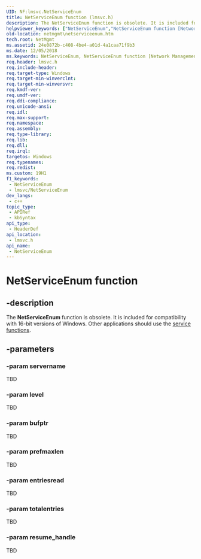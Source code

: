 ```yaml
---
UID: NF:lmsvc.NetServiceEnum
title: NetServiceEnum function (lmsvc.h)
description: The NetServiceEnum function is obsolete. It is included for compatibility with 16-bit versions of Windows. Other applications should use the service functions.
helpviewer_keywords: ["NetServiceEnum","NetServiceEnum function [Network Management]","_win32_netserviceenum","lmsvc/NetServiceEnum","netmgmt.netserviceenum"]
old-location: netmgmt\netserviceenum.htm
tech.root: NetMgmt
ms.assetid: 24e0872b-c408-4be4-a01d-4a1caa71f9b3
ms.date: 12/05/2018
ms.keywords: NetServiceEnum, NetServiceEnum function [Network Management], _win32_netserviceenum, lmsvc/NetServiceEnum, netmgmt.netserviceenum
req.header: lmsvc.h
req.include-header: 
req.target-type: Windows
req.target-min-winverclnt: 
req.target-min-winversvr: 
req.kmdf-ver: 
req.umdf-ver: 
req.ddi-compliance: 
req.unicode-ansi: 
req.idl: 
req.max-support: 
req.namespace: 
req.assembly: 
req.type-library: 
req.lib: 
req.dll: 
req.irql: 
targetos: Windows
req.typenames: 
req.redist: 
ms.custom: 19H1
f1_keywords:
 - NetServiceEnum
 - lmsvc/NetServiceEnum
dev_langs:
 - c++
topic_type:
 - APIRef
 - kbSyntax
api_type:
 - HeaderDef
api_location:
 - lmsvc.h
api_name:
 - NetServiceEnum
---
```


# NetServiceEnum function


## -description

The
				<b>NetServiceEnum</b> function is obsolete. It is included for compatibility with 16-bit versions of Windows. Other applications should use the 
<a href="https://docs.microsoft.com/windows/desktop/Services/service-functions">service functions</a>.

## -parameters

### -param servername

TBD

### -param level

TBD

### -param bufptr

TBD

### -param prefmaxlen

TBD

### -param entriesread

TBD

### -param totalentries

TBD

### -param resume_handle

TBD

